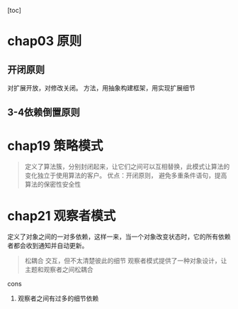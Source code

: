 [toc]
# chap03 原则 
## 开闭原则
对扩展开放，对修改关闭。 方法，用抽象构建框架，用实现扩展细节
## 3-4依赖倒置原则
# chap19 策略模式
> 定义了算法簇，分别封闭起来，让它们之间可以互相替换，此模式让算法的变化独立于使用算法的客户。
> 优点：开闭原则， 避免多重条件语句，提高算法的保密性安全性
# chap21 观察者模式
定义了对象之间的一对多依赖，这样一来，当一个对象改变状态时，它的所有依赖者都会收到通知并自动更新。

> 松耦合 交互，但不太清楚彼此的细节
观察者模式提供了一种对象设计，让主题和观察者之间松耦合

cons
1. 观察者之间有过多的细节依赖

